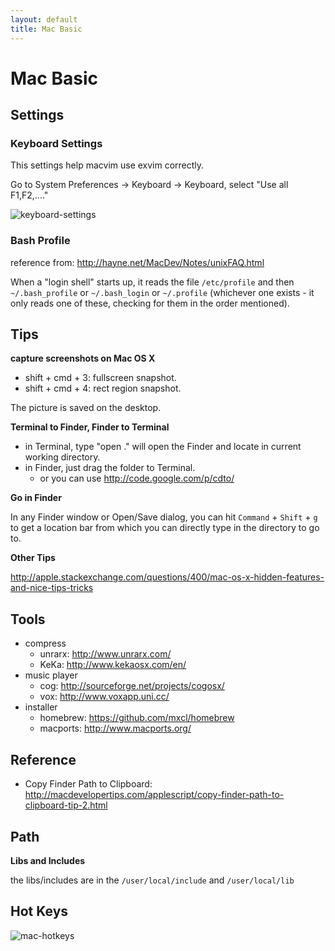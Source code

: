```yaml
---
layout: default
title: Mac Basic
---
```


# Mac Basic

## Settings

### Keyboard Settings

This settings help macvim use exvim correctly.

Go to System Preferences -> Keyboard -> Keyboard, select "Use all F1,F2,...."

![keyboard-settings](../images/keyboard-settings.png)

### Bash Profile

reference from: http://hayne.net/MacDev/Notes/unixFAQ.html

When a "login shell" starts up, it reads the file `/etc/profile` and then `~/.bash_profile` 
or `~/.bash_login` or `~/.profile` (whichever one exists - it only reads one of these, 
checking for them in the order mentioned).

## Tips

**capture screenshots on Mac OS X**

  * shift + cmd + 3: fullscreen snapshot.
  * shift + cmd + 4: rect region snapshot.

The picture is saved on the desktop.

**Terminal to Finder, Finder to Terminal**

  * in Terminal, type "open ." will open the Finder and locate in current working directory.
  * in Finder, just drag the folder to Terminal.
    * or you can use http://code.google.com/p/cdto/

**Go in Finder**

In any Finder window or Open/Save dialog, you can hit `Command` + `Shift` + `g` to get a location bar from which you can directly type in the directory to go to.

**Other Tips**

http://apple.stackexchange.com/questions/400/mac-os-x-hidden-features-and-nice-tips-tricks

## Tools

  * compress
    * unrarx: http://www.unrarx.com/
    * KeKa: http://www.kekaosx.com/en/
  * music player
    * cog: http://sourceforge.net/projects/cogosx/
    * vox: http://www.voxapp.uni.cc/
  * installer
    * homebrew: https://github.com/mxcl/homebrew
    * macports: http://www.macports.org/

## Reference

  * Copy Finder Path to Clipboard: http://macdevelopertips.com/applescript/copy-finder-path-to-clipboard-tip-2.html

## Path
  
**Libs and Includes**

the libs/includes are in the `/user/local/include` and `/user/local/lib`

## Hot Keys

![mac-hotkeys](../images/mac-hotkeys.jpg)
